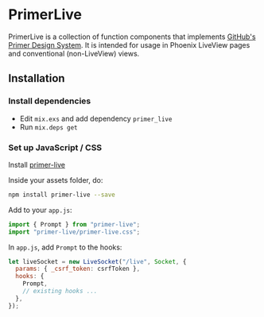 # PrimerLive

PrimerLive is a collection of function components that implements [GitHub's Primer Design System](https://primer.style/). It is intended for usage in Phoenix LiveView pages and conventional (non-LiveView) views.

## Installation

  ### Install dependencies

  - Edit `mix.exs` and add dependency `primer_live`
  - Run `mix.deps get`

  ### Set up JavaScript / CSS

  Install [primer-live](https://www.npmjs.com/package/primer-live)

  Inside your assets folder, do:

  ```bash
  npm install primer-live --save
  ```

  Add to your `app.js`:

  ```js
  import { Prompt } from "primer-live";
  import "primer-live/primer-live.css";
  ```

  In `app.js`, add `Prompt` to the hooks:

  ```js
  let liveSocket = new LiveSocket("/live", Socket, {
    params: { _csrf_token: csrfToken },
    hooks: {
      Prompt,
      // existing hooks ...
    },
  });
  ```